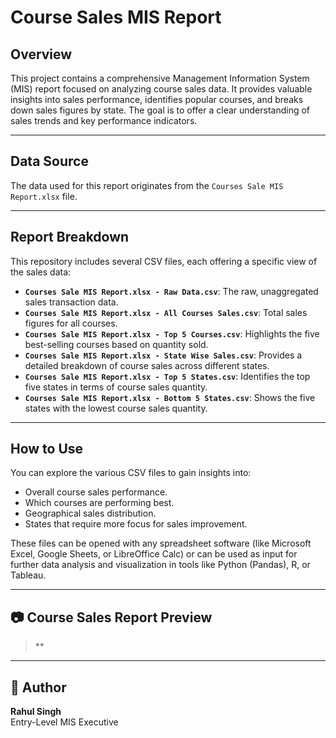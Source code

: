 # Course Sales MIS Report

## Overview

This project contains a comprehensive Management Information System (MIS) report focused on analyzing course sales data. It provides valuable insights into sales performance, identifies popular courses, and breaks down sales figures by state. The goal is to offer a clear understanding of sales trends and key performance indicators.

---

## Data Source

The data used for this report originates from the `Courses Sale MIS Report.xlsx` file.

---

## Report Breakdown

This repository includes several CSV files, each offering a specific view of the sales data:

* **`Courses Sale MIS Report.xlsx - Raw Data.csv`**: The raw, unaggregated sales transaction data.
* **`Courses Sale MIS Report.xlsx - All Courses Sales.csv`**: Total sales figures for all courses.
* **`Courses Sale MIS Report.xlsx - Top 5 Courses.csv`**: Highlights the five best-selling courses based on quantity sold.
* **`Courses Sale MIS Report.xlsx - State Wise Sales.csv`**: Provides a detailed breakdown of course sales across different states.
* **`Courses Sale MIS Report.xlsx - Top 5 States.csv`**: Identifies the top five states in terms of course sales quantity.
* **`Courses Sale MIS Report.xlsx - Bottom 5 States.csv`**: Shows the five states with the lowest course sales quantity.

---

## How to Use

You can explore the various CSV files to gain insights into:

* Overall course sales performance.
* Which courses are performing best.
* Geographical sales distribution.
* States that require more focus for sales improvement.

These files can be opened with any spreadsheet software (like Microsoft Excel, Google Sheets, or LibreOffice Calc) or can be used as input for further data analysis and visualization in tools like Python (Pandas), R, or Tableau.

---

## 📷  Course Sales Report Preview

> **

---

## 🔗 Author

**Rahul Singh**  
Entry-Level MIS Executive
